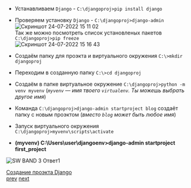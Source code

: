 - Устанавливаем `Django` - `C:\djangoproj>pip install django`
- Проверяем установку `Django` - `C:\djangoproj>django-admin` ![Скриншот 24-07-2022 15 11 02](https://user-images.githubusercontent.com/84935915/180646377-beecb08e-4c10-4675-a335-8056cf9c4530.png)<BR> Так же можно посмотреть список установленых пакетов `C:\djangoproj>pip freeze`<BR>![Скриншот 24-07-2022 15 16 43](https://user-images.githubusercontent.com/84935915/180646558-a55ba8c7-fd9d-4c32-a67d-b49c0473c139.png)


- Создаём папку для проэкта и виртуального окружения `C:\>mkdir djangoproj`<br>
- Переходим в созданную папку `C:\>cd djangoproj`<br>
- Создаём в папке виртуальное окружение `C:\djangoproj>python -m venv myvenv` (*`myvenv` — имя твоего `virtualenv`. Ты можешь выбрать другое имя*)<br>

- Команда `C:\djangoproj>django-admin startproject blog` создаёт папку с новым проэктом (*вместо `blog` может быть любое имя*)
- Запуск виртуального окружения `C:\djangoproj>myvenv\scripts\activate`
- **(myvenv) C:\Users\user\djangoenv>django-admin startproject first_project**

![SW BAND  3  Ответ1](https://user-images.githubusercontent.com/84935915/180626002-4486543f-e779-45c0-9aec-030fa6be71c7.jpg)

[Создание проэкта Django](https://cloud.mail.ru/public/Jrt5/SjrufgAxX/%5BSW.BAND%5D%201.%20Введение%20в%20курс%20дела/4.%20Создание%20проекта%20на%20Django/%5BSW.BAND%5D%201.%20Создание%20проекта%20на%20Django.mp4)<br>
[prev](https://github.com/AnreKlos/All_Conspectus_/blob/main/Django/1.2%20install_Django.md) [next](https://github.com/AnreKlos/All_Conspectus_/blob/main/Django/1.6%20Запускаем%20локальный%20сервер%20разработки%20Django.%20Run%20server%20django.md)
